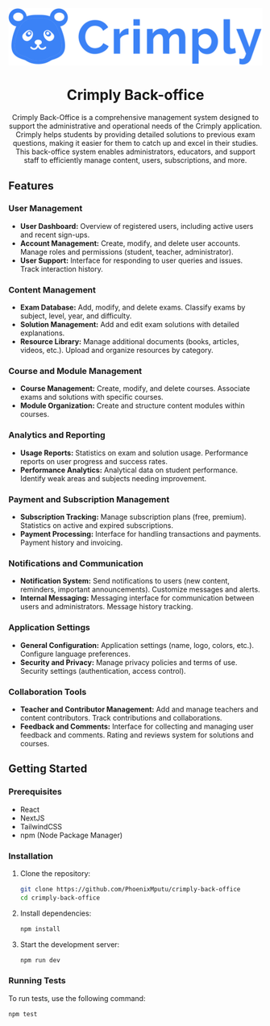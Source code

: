 <div style="text-align: center;">
  <img src="./public/logo.svg" alt="Description of Image" />
</div>

<div style="text-align: center;">
  <h1>Crimply Back-office</h1>
  <p>Crimply Back-Office is a comprehensive management system designed to support the administrative and operational needs of the Crimply application. Crimply helps students by providing detailed solutions to previous exam questions, making it easier for them to catch up and excel in their studies. This back-office system enables administrators, educators, and support staff to efficiently manage content, users, subscriptions, and more.
</p>
</div>

## Features

### User Management
- **User Dashboard:** Overview of registered users, including active users and recent sign-ups.
- **Account Management:** Create, modify, and delete user accounts. Manage roles and permissions (student, teacher, administrator).
- **User Support:** Interface for responding to user queries and issues. Track interaction history.

### Content Management
- **Exam Database:** Add, modify, and delete exams. Classify exams by subject, level, year, and difficulty.
- **Solution Management:** Add and edit exam solutions with detailed explanations.
- **Resource Library:** Manage additional documents (books, articles, videos, etc.). Upload and organize resources by category.

### Course and Module Management
- **Course Management:** Create, modify, and delete courses. Associate exams and solutions with specific courses.
- **Module Organization:** Create and structure content modules within courses.

### Analytics and Reporting
- **Usage Reports:** Statistics on exam and solution usage. Performance reports on user progress and success rates.
- **Performance Analytics:** Analytical data on student performance. Identify weak areas and subjects needing improvement.

### Payment and Subscription Management
- **Subscription Tracking:** Manage subscription plans (free, premium). Statistics on active and expired subscriptions.
- **Payment Processing:** Interface for handling transactions and payments. Payment history and invoicing.

### Notifications and Communication
- **Notification System:** Send notifications to users (new content, reminders, important announcements). Customize messages and alerts.
- **Internal Messaging:** Messaging interface for communication between users and administrators. Message history tracking.

### Application Settings
- **General Configuration:** Application settings (name, logo, colors, etc.). Configure language preferences.
- **Security and Privacy:** Manage privacy policies and terms of use. Security settings (authentication, access control).

### Collaboration Tools
- **Teacher and Contributor Management:** Add and manage teachers and content contributors. Track contributions and collaborations.
- **Feedback and Comments:** Interface for collecting and managing user feedback and comments. Rating and reviews system for solutions and courses.

## Getting Started

### Prerequisites
- React
- NextJS
- TailwindCSS
- npm (Node Package Manager)

### Installation

1. Clone the repository:
    ```sh
    git clone https://github.com/PhoenixMputu/crimply-back-office
    cd crimply-back-office
    ```

2. Install dependencies:
    ```sh
    npm install
    ```

3. Start the development server:
    ```sh
    npm run dev
    ```

### Running Tests
To run tests, use the following command:
```sh
npm test